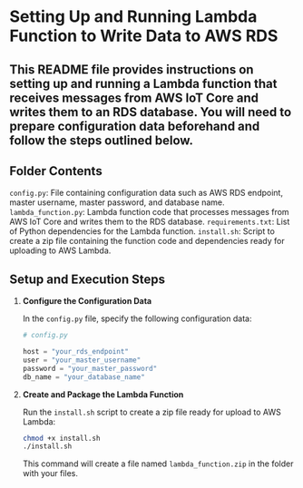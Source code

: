 # Setting Up and Running Lambda Function to Write Data to AWS RDS

## This README file provides instructions on setting up and running a Lambda function that receives messages from AWS IoT Core and writes them to an RDS database. You will need to prepare configuration data beforehand and follow the steps outlined below.

## Folder Contents

`config.py`: File containing configuration data such as AWS RDS endpoint, master username, master password, and database name.
`lambda_function.py`: Lambda function code that processes messages from AWS IoT Core and writes them to the RDS database.
`requirements.txt`: List of Python dependencies for the Lambda function.
`install.sh`: Script to create a zip file containing the function code and dependencies ready for uploading to AWS Lambda.


## Setup and Execution Steps
1. **Configure the Configuration Data**

    In the `config.py` file, specify the following configuration data:
    
    ```python
    # config.py
    
    host = "your_rds_endpoint"
    user = "your_master_username"
    password = "your_master_password"
    db_name = "your_database_name"
    ```

2. **Create and Package the Lambda Function**

    Run the `install.sh` script to create a zip file ready for upload to AWS Lambda:
    
    ```bash
    chmod +x install.sh
    ./install.sh
    ```
    This command will create a file named `lambda_function.zip` in the folder with your files.
